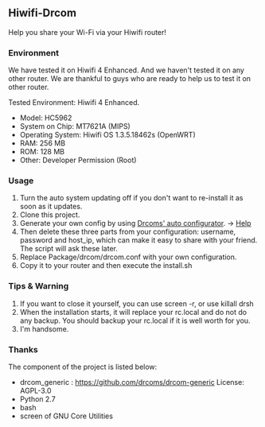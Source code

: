 Hiwifi-Drcom
--
Help you share your Wi-Fi via your Hiwifi router! 

### Environment
We have tested it on Hiwifi 4 Enhanced. And we haven't tested it on any other router. We are thankful to guys who are ready to help us to test it on other router.

Tested Environment: Hiwifi 4 Enhanced.
* Model: HC5962
* System on Chip: MT7621A (MIPS)
* Operating System: Hiwifi OS 1.3.5.18462s (OpenWRT)
* RAM: 256 MB
* ROM: 128 MB
* Other: Developer Permission (Root)

### Usage
1. Turn the auto system updating off if you don't want to re-install it as soon as it updates.
2. Clone this project.
3. Generate your own config by using [Drcoms' auto configurator](http://drcoms.github.io/drcom-generic/). -> [Help](https://github.com/drcoms/drcom-generic)
4. Then delete these three parts from your configuration: username, password and host_ip, which can make it easy to share with your friend. The script will ask these later.
5. Replace Package/drcom/drcom.conf with your own configuration.
6. Copy it to your router and then execute the install.sh

### Tips & Warning
1. If you want to close it yourself, you can use screen -r, or use killall drsh
2. When the installation starts, it will replace your rc.local and do not do any backup. You should backup your rc.local if it is well worth for you.
3. I'm handsome.

### Thanks
The component of the project is listed below:
* drcom_generic : https://github.com/drcoms/drcom-generic  License: AGPL-3.0
* Python 2.7
* bash
* screen of GNU Core Utilities